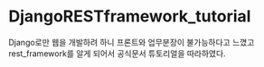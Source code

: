 # DjangoRESTframework_tutorial

Django로만 웹을 개발하려 하니 프론트와 업무분장이 불가능하다고 느꼈고 rest_framework를 알게 되어서 공식문서 튜토리얼을 따라하였다.
